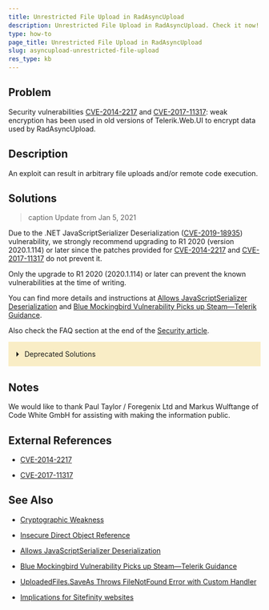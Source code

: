 ```yaml
---
title: Unrestricted File Upload in RadAsyncUpload
description: Unrestricted File Upload in RadAsyncUpload. Check it now!
type: how-to
page_title: Unrestricted File Upload in RadAsyncUpload
slug: asyncupload-unrestricted-file-upload
res_type: kb
---
```


## Problem

Security vulnerabilities [CVE-2014-2217](https://cve.mitre.org/cgi-bin/cvename.cgi?name=2014-2217) and [CVE-2017-11317](https://cve.mitre.org/cgi-bin/cvename.cgi?name=CVE-2017-11317): weak encryption has been used in old versions of Telerik.Web.UI to encrypt data used by RadAsyncUpload.

## Description

An exploit can result in arbitrary file uploads and/or remote code execution.

## Solutions

>caption Update from Jan 5, 2021

Due to the .NET JavaScriptSerializer Deserialization ([CVE-2019-18935](https://cve.mitre.org/cgi-bin/cvename.cgi?name=CVE-2019-18935)) vulnerability, we strongly recommend upgrading to R1 2020 (version 2020.1.114) or later since the patches provided for [CVE-2014-2217](https://cve.mitre.org/cgi-bin/cvename.cgi?name=2014-2217) and [CVE-2017-11317](https://cve.mitre.org/cgi-bin/cvename.cgi?name=CVE-2017-11317) do not prevent it.   
  
Only the upgrade to R1 2020 (2020.1.114) or later can prevent the known vulnerabilities at the time of writing.  
  
You can find more details and instructions at [Allows JavaScriptSerializer Deserialization](https://www.telerik.com/support/kb/aspnet-ajax/details/allows-javascriptserializer-deserialization?_ga=2.47010279.1514756545.1609746144-426342040.1588420200) and [Blue Mockingbird Vulnerability Picks up Steam—Telerik Guidance](https://www.telerik.com/blogs/blue-mockingbird-vulnerability-telerik-guidance).  
  
Also check the FAQ section at the end of the [Security article](https://docs.telerik.com/devtools/aspnet-ajax/controls/asyncupload/security?&amp;_ga=2.240996419.1514756545.1609746144-426342040.1588420200#frequently-asked-questions).


<style>
    input.collapse-panel-toggle-checkbox {
        display: none;
    }


    .collapse-panel-toggle-lable {
        display: block;
        padding: 1rem;
        background: #f9edc6;
        cursor: pointer;
        transition: all 0.25s ease-out;
    }

        .collapse-panel-toggle-lable::before {
            content: ' ';
            display: inline-block;
            border-top: 5px solid transparent;
            border-bottom: 5px solid transparent;
            border-left: 5px solid currentColor;
            vertical-align: middle;
            margin-right: .7rem;
            transform: translateY(-2px);
            transition: transform .2s ease-out;
        }

    .collapse-panel-toggle-checkbox:checked + .collapse-panel-toggle-lable::before {
        transform: rotate(90deg) translateX(-3px);
    }


    .collapse-panel-content-wrapper {
        max-height: 0px;
        overflow: hidden;
        transition: max-height .25s ease-in-out;
    }


    .collapse-panel-toggle-checkbox:checked + .collapse-panel-toggle-lable + .collapse-panel-content-wrapper {
        max-height: unset;
        overflow: auto;
    }


    .collapse-panel-content-wrapper .collapse-panel-content {
        background: rgba(249,237,198, .2);
        border-bottom: 1px solid rgba(249,237,198, .45);
        padding: .5rem 1rem;
    }

    .collapse-panel-content-wrapper p {
        margin-bottom: 0;
    }
</style>
<!--[if IE]>
<style>
    .collapse-panel-content-wrapper {
        max-height: none;
    }
</style>
<![endif]-->

<div class="collapse-panel">
    <input id="collapse-panel-checkbox" class="collapse-panel-toggle-checkbox" type="checkbox">
    <label for="collapse-panel-checkbox" class="collapse-panel-toggle-lable">Deprecated Solutions</label>
    <div class="collapse-panel-content-wrapper">
        <div class="collapse-panel-content">
            <p>
<p>Below is a Table of Contents that will help you to follow the correct instructions for your version.</p>

<ol>
<li>Introduction</li>
<li>Mitigation paths for all versions:&nbsp;&nbsp; 

<ol>
<li>Instructions for versions between Q1 2011 (2011.1.315) and R3 2016 SP2 (2016.3.1027)</li>
<li>Instructions for versions between R1 2017 (2017.1.118) and R2 2017 SP1 (2017.2.621)</li>
<li>Instructions for versions between R2 2017 SP2 (2017.2.711) and R3 2019 (2019.3.917)</li>
<li>Instructions for versions R3 2019 SP1 (2019.3.1023) and later</li>
</ol>
</li>
<li>What is the patch</li>
<li>How to obtain and apply the patch</li>
<li>How to spot a patched version of Telerik.Web.UI.dll</li>
<li>Notes</li>
<li>External References</li>
<li>See Also</li>
</ol>

<h3 id="introduction"><a href="#introduction"><strong>Introduction</strong></a></h3>

<p><strong>Update from 8 Sep 2017</strong>: You <em>should</em> follow one of these options even if you are not using RadAsyncUpload in your application.</p>

<p><strong>Update from 23 Oct 2019:</strong> Information on avoiding the issue through general web.config networking settings was removed because it is not sufficiently safe. General readability and information structure improvements were made as well.</p>

<p>To ensure your application is not exposed to risk, there are several mitigation paths that ensure different level of security. The recommended approach with the highest level of security is using the Latest version of the controls and following the recommendations of the <a href="https://docs.telerik.com/devtools/aspnet-ajax/controls/asyncupload/security">RadAsyncUpload Security article</a>.</p>

<hr>

<h3 id="versions-between-q1-2011-20111315and-r3-2016-sp2-201631027"><a href="#versions-between-q1-2011-20111315and-r3-2016-sp2-201631027"><strong>Versions between Q1 2011 (2011.1.315)&nbsp;and R3 2016 SP2 (2016.3.1027)</strong></a></h3>

<p><strong>NOTE</strong>: Due to technical feasibility, the following versions do&nbsp;not&nbsp;have patches for this issue and need to be upgraded and the steps for the new version to be followed:</p>

<ul>
<li>Q1 2011 SP2 (2011.1.519)</li>
<li>Q2 2011 SP1 (2011.2.915)</li>
<li>Q3 2011 SP1 (2011.3.1305)</li>
<li>Q1 2012 SP1 (2012.1.411)</li>
<li>Q2 2012 SP2 (2012.2.912)</li>
</ul>

<p><strong><em>Required steps:</em></strong></p>

<p><strong><em>Step 1:&nbsp;</em></strong>Follow the <a href="https://docs.telerik.com/devtools/aspnet-ajax/controls/asyncupload/security"><em>RadAsyncUpload Security article</em></a> and set all encryption keys.</p>

<p><em>**Step 2: *</em>*Depending on project requirements and active maintenance licenses, there are a few options to pursue:</p>

<p><strong><em>Option 1:</em></strong>Upgrade to R2 2017 SP2 (2017.2.911) or later and follow the steps for the chosen version.</p>

<p><strong><em>Option 2:</em></strong>Apply a patch and <a href="https://docs.telerik.com/devtools/aspnet-ajax/controls/asyncupload/security#disableasyncuploadhandler">disable the built-in RadAsyncUpload handler</a>.</p>

<p><strong><em>&nbsp;</em></strong></p>

<p><strong><em>Recommended steps for improved security:&nbsp;</em></strong></p>

<p>Important encryption improvements were implemented in R2 2017 SP2 (2017.2.711) that improve the security of the control and we strongly recommend using that version or a newer one.</p>

<p><strong><em>Tip 1:</em></strong>&nbsp;Upgrade to R3 2019 SP1 or later because it contains <a href="https://docs.telerik.com/devtools/aspnet-ajax/controls/asyncupload/security#allowedcustommetadatatypes">custom metadata whitelisting feature</a>.</p>

<p><strong><em>Tip 2:</em></strong> Follow the <a href="https://docs.telerik.com/devtools/aspnet-ajax/controls/asyncupload/security">RadAsyncUpload Security article</a> and set all encryption keys.</p>

<hr>

<h3 id="versions-between-r1-2017-20171118-and-r2-2017-sp1-20172621"><a href="#versions-between-r1-2017-20171118-and-r2-2017-sp1-20172621"><strong>Versions between R1 2017 (2017.1.118) and R2 2017 SP1 (2017.2.621)</strong></a></h3>

<p>The official versions&nbsp;between R1 2017 (2017.1.118) and R2 2017 SP1 (2017.2.621) have the&nbsp;<a href="https://www.telerik.com/support/kb/aspnet-ajax/upload-%28async%29/details/insecure-direct-object-reference">Insecure Direct Object Reference</a> vulnerability if the <a href="https://docs.telerik.com/devtools/aspnet-ajax/controls/asyncupload/security#configuration-keys-details">Custom Encryption keys</a>&nbsp;are not set.</p>

<p><strong><em>Required steps:</em></strong></p>

<p><strong><em>Option 1:</em></strong>Apply a patch and <a href="https://docs.telerik.com/devtools/aspnet-ajax/controls/asyncupload/security#disableasyncuploadhandler">disable the built-in RadAsyncUpload handler</a>.</p>

<p><strong><em>Option 2:</em></strong> ** **Upgrade to R2 2017 SP2 or later and follow the steps for the chosen version.</p>

<p><strong><em>Recommendations for improved security :</em></strong></p>

<p><strong><em>Tip 1:</em></strong> Upgrade to R3 2019 SP1 or later because it contains&nbsp;<a href="https://docs.telerik.com/devtools/aspnet-ajax/controls/asyncupload/security#allowedcustommetadatatypes">custom metadata whitelisting feature</a>.</p>

<hr>

<h3 id="versions-between-r2-2017-sp2-20172711-and-r3-2019-20193917"><a href="#versions-between-r2-2017-sp2-20172711-and-r3-2019-20193917"><strong>Versions between R2 2017 SP2 (2017.2.711) and R3 2019 (2019.3.917)</strong></a></h3>

<p><strong><em>Required steps:</em></strong></p>

<p><strong><em>Step 1</em></strong> <strong><em>:</em></strong> ** **Follow the <a href="https://docs.telerik.com/devtools/aspnet-ajax/controls/asyncupload/security"><em>RadAsyncUpload Security article</em></a> and set all encryption keys.</p>

<p><strong><em>Recommendations for improved security:</em></strong></p>

<p><strong><em>Tip 1:</em></strong> Upgrade to R3 2019 SP1 or later because it contains&nbsp;<a href="https://docs.telerik.com/devtools/aspnet-ajax/controls/asyncupload/security#allowedcustommetadatatypes">custom metadata whitelisting feature</a>.</p>

<hr>

<h3 id="versions-r3-2019-sp1-201931023-and-later"><a href="#versions-r3-2019-sp1-201931023-and-later"><strong>Versions R3 2019 SP1 (2019.3.1023) and later</strong></a></h3>

<p><strong><em>Required steps:&nbsp;</em></strong></p>

<p><strong><em>Step 1:</em></strong>Follow the <a href="https://docs.telerik.com/devtools/aspnet-ajax/controls/asyncupload/security">RadAsyncUpload Security article</a> and set all encryption keys.</p>

<hr>

<h3 id="what-is-the-patch"><a href="#what-is-the-patch"><strong>What is the Patch</strong></a></h3>

<p>This is a Telerik.Web.UI.dll assembly, available for most versions between Q1 2011 and R2 2017 SP1. It provides the following abilities for older versions that are available built-in for versions R2 2017 SP2 or later:</p>

<ol>
<li>The temporary files in the TemporaryFolder are now saved with <em>**.</em><em>tmp</em> extension;</li>
<li>The built-in RadAsyncUpload handler can be disabled;</li>
</ol>

<p>You can follow the instruction in&nbsp;How to Obtain and Apply the Patch section to get and apply the patch for your version.</p>

<p><strong><em>Recommendations for improved security:</em></strong></p>

<p><strong><em>Tip 1:</em></strong>Upgrade to R3 2019 SP1 or later because it contains&nbsp;<a href="https://docs.telerik.com/devtools/aspnet-ajax/controls/asyncupload/security#allowedcustommetadatatypes">custom metadata whitelisting feature</a>.</p>

<p><strong><em>Tip 2:</em></strong>Upgrade at least to R2 2017 SP2 because it contains significant security enhancements that fully fix the relevant security issues</p>

<hr>

<h3 id="how-to-obtain-and-apply-the-patch">
<a href="#how-to-obtain-and-apply-the-patch"><strong>How to Obtain and Apply the Patch</strong></a>&nbsp;</h3>

<p>Before proceeding with the patching procedure, please review the following notes:</p>

<p><strong><em>Note 1:</em></strong>&nbsp;If you are targeting .NET 3.5, review the&nbsp;<a href="http://docs.telerik.com/devtools/aspnet-ajax/controls/fips-compatibility">FIPS Compatibility article</a>, because the encryption issue it describes also pertains to these patches.</p>

<p><strong><em>Note 2:</em></strong>&nbsp;The patches are&nbsp;<strong><em>not</em></strong>&nbsp;available on the Telerik NuGet feed.</p>

<p><strong><em>Note 3:</em></strong>&nbsp;If you downloaded the patch before <strong>the 15th of August 2017</strong>, download and apply it again, because the file was updated since its&nbsp;<a href="https://www.telerik.com/support/kb/aspnet-ajax/details/cryptographic-weakness">original creation</a>.</p>

<p><strong><em>Note 4:</em></strong>&nbsp;Due to technical feasibility, the following versions do&nbsp;not&nbsp;have patches for this issue and need to be upgraded and the steps for the new version to be followed:</p>

<ul>
<li>Q1 2011 SP2 (2011.1.519)</li>
<li>Q2 2011 SP1 (2011.2.915)</li>
<li>Q3 2011 SP1 (2011.3.1305)</li>
<li>Q1 2012 SP1 (2012.1.411)</li>
<li>Q2 2012 SP2 (2012.2.912)</li>
</ul>

<h4>Here are the steps for obtaining and applying the patch:</h4>

<p><strong><em>Step 1:&nbsp;</em></strong>Go to your&nbsp;<a href="/devtools/aspnet-ajax/account/product-download?product=RCAJAX">telerik.com account</a>.</p>

<p><strong><em>Step 2:</em></strong>&nbsp;From the Version dropdown, select your release:</p>

<p><img src="images/asyncupload-insecure-direct-object-reference-version-dropdown.png" alt="How to select your Telerik.Web.UI version"></p>

<p><strong><em>Step 3:</em></strong>Download the&nbsp;S<em>ecurityPatch_&lt;your_version&gt;.zip</em>&nbsp;file (e.g. <em>SecurityPatch_2017.2.621.zip</em>);</p>

<p><strong><em>Step 4:</em></strong><a href="http://docs.telerik.com/devtools/aspnet-ajax/installation/upgrading-instructions/upgrading-a-trial-to-a-developer-license-or-to-a-newer-version#manual-upgrade">Replace the Telerik.Web.UI assembly in your application</a>&nbsp;with the one of the same version that you just downloaded</p>

<p><strong><em>Step 5:</em></strong> ** **Disable the handler as explained in the <a href="https://docs.telerik.com/devtools/aspnet-ajax/controls/asyncupload/security#disableasyncuploadhandler">RadAsyncUpload Security article</a>.</p>

<p><strong><em>Step</em></strong> <strong><em>6 (</em></strong> <strong>Added</strong> ** ** <strong>on</strong> ** 2** <strong>3</strong> ** Oct 2019):** Follow the <a href="https://docs.telerik.com/devtools/aspnet-ajax/controls/asyncupload/security">RadAsyncUpload Security article</a> and set all encryption keys.</p>

<p><strong><em>Step</em></strong> <strong><em>7</em></strong> <strong><em>:</em></strong>Verify the patch is applied</p>

<p>Once the built-in handler of RadAsyncUpload is disabled, the control <em>cannot be used</em>unless a <a href="https://docs.telerik.com/devtools/aspnet-ajax/controls/asyncupload/how-to/how-to-extend-the-radasyncupload-handler">Custom Handler</a> with the desired level of security is defined.</p>

<p>The custom metadata configuration whitelisting functionality further improves security. It is available&nbsp;as of R3 2019 SP1.</p>

<p>Source code&nbsp;for building a&nbsp;patched&nbsp;version and&nbsp;<a href="http://docs.telerik.com/devtools/aspnet-ajax/deployment/protecting-the-telerik-asp.net-ajax-assembly">protecting the Telerik.Web.UI assembly</a>&nbsp;is available as well.</p>

<h3 id="how-to-spot-a-patched-version-of-telerikwebuidll"><a href="#how-to-spot-a-patched-version-of-telerikwebuidll"><strong>How to Spot a Patched Version of Telerik.Web.UI.dll</strong></a></h3>

<p>The patched version shows "<em>Telerik.Web.UI.Patch</em>" in the File Description under Properties in Windows Explorer:</p>

<p><img src="images/asyncupload-insecure-direct-object-reference-patched-version.png" alt="How a patched version looks like"></p>
            </p>
        </div>
    </div>
</div>



## Notes

We would like to thank Paul Taylor / Foregenix Ltd and Markus Wulftange of Code White GmbH for assisting with making the information public.

## External References

 - [CVE-2014-2217](https://cve.mitre.org/cgi-bin/cvename.cgi?name=2014-2217)

 - [CVE-2017-11317](https://cve.mitre.org/cgi-bin/cvename.cgi?name=CVE-2017-11317)


## See Also

 - [Cryptographic Weakness](https://www.telerik.com/support/kb/aspnet-ajax/details/cryptographic-weakness)

 - [Insecure Direct Object Reference](https://www.telerik.com/support/kb/aspnet-ajax/upload-%28async%29/details/insecure-direct-object-reference)

 - [Allows JavaScriptSerializer Deserialization](https://www.telerik.com/support/kb/aspnet-ajax/upload-%28async%29/details/allows-javascriptserializer-deserialization)

 - [Blue Mockingbird Vulnerability Picks up Steam—Telerik Guidance](https://www.telerik.com/blogs/blue-mockingbird-vulnerability-telerik-guidance)

 - [UploadedFiles.SaveAs Throws FileNotFound Error with Custom Handler](https://www.telerik.com/support/kb/aspnet-ajax/upload-%28async%29/details/uploadedfiles.saveas-throws-filenotfound-error-with-custom-handler)

 - [Implications for Sitefinity websites](http://knowledgebase.progress.com/articles/Article/resolving-security-vulnerability-cve-2017-9248)

